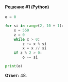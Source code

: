 #### Решение #1 (Python)
```python
o = 0

for si in range(2, 10 + 1):
    x = 559
    z = 0
    while x > 0:
        z += x % si
        x = x // si
    if z % 2 > 0:
        o += si

print(o)
```
**Ответ:** 48.
